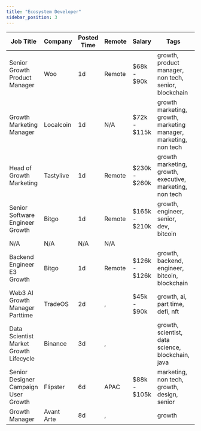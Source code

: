 ```yaml
---
title: "Ecosystem Developer"
sidebar_position: 3
---
```


| Job Title | Company | Posted Time | Remote | Salary | Tags | Apply Link |
|-----------|---------|-------------|--------|--------|------|------------|
| Senior Growth Product Manager | Woo | 1d | Remote | $68k - $90k | growth, product manager, non tech, senior, blockchain | [Apply](https://web3.career/senior-growth-product-manager-woo/95664) |
| Growth Marketing Manager | Localcoin | 1d | N/A | $72k - $115k | growth marketing, growth, marketing manager, marketing, non tech | [Apply](https://web3.career/growth-marketing-manager-localcoin/77971) |
| Head of Growth Marketing | Tastylive | 1d | Remote | $230k - $260k | growth marketing, growth, executive, marketing, non tech | [Apply](https://web3.career/head-of-growth-marketing-tastylive/108292) |
| Senior Software Engineer Growth | Bitgo | 1d | Remote | $165k - $210k | growth, engineer, senior, dev, bitcoin | [Apply](https://web3.career/senior-software-engineer-growth-bitgo/106088) |
| N/A | N/A | N/A | N/A |  |  | [Apply](https://web3.career/metana) |
| Backend Engineer E3 Growth | Bitgo | 1d | Remote | $126k - $126k | growth, backend, engineer, bitcoin, blockchain | [Apply](https://web3.career/backend-engineer-e3-growth-bitgo/109134) |
| Web3 AI Growth Manager Parttime | TradeOS | 2d | , | $45k - $90k | growth, ai, part time, defi, nft | [Apply](https://web3.career/web3-ai-growth-manager-part-time-tradeos/109120) |
| Data Scientist Market Growth Lifecycle | Binance | 3d | , |  | growth, scientist, data science, blockchain, java | [Apply](https://web3.career/data-scientist-market-growth-lifecycle-binance/108889) |
| Senior Designer Campaign User Growth | Flipster | 6d | APAC | $88k - $105k | marketing, non tech, growth, design, senior | [Apply](https://web3.career/senior-designer-campaign-user-growth-flipster/108348) |
| Growth Manager | Avant Arte | 8d | , |  | growth | [Apply](https://web3.career/growth-manager-avantarte/108155) |
